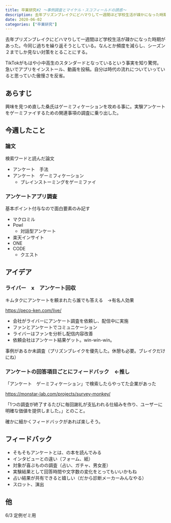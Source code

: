 ```yaml
---
title: 卒業研究#2 〜事例調査とマイケル・スコフィールドの誘惑〜
description: 去年プリズンブレイクにどハマりして一週間ほど学校生活が疎かになった時期があった。今同じ過ちを繰り返そうとしている。なんとか頻度を減らし、シーズン２までしか見ない対策をとることにする。 TikTokがもはや小中高生のスタンダードとなって...
date: 2020-06-02
categories: ["卒業研究"]
---
```


去年プリズンブレイクにどハマりして一週間ほど学校生活が疎かになった時期があった。今同じ過ちを繰り返そうとしている。なんとか頻度を減らし、シーズン２までしか見ない対策をとることにする。

TikTokがもはや小中高生のスタンダードとなっているという事実を知り驚愕。急いでアプリをインストール、動画を投稿。自分は時代の流れについていっていると思っていた傲慢さを反省。

## あらすじ

興味を見つめ直した桑氏はゲーミフィケーションを攻める事に。実験アンケートをゲーミファイするための関連事項の調査に乗り出した。

## 今週したこと

### 論文

検索ワードと読んだ論文

-   アンケート　手法
-   アンケート　ゲーミフィケーション
    -   ブレインストーミングをゲーミファイ

### アンケートアプリ調査

基本ポイント付与なので面白要素のみ記す

-   マクロミル
-   Powl
    -   対話型アンケート
-   楽天インサイト
-   ONE
-   CODE
    -   クエスト

## アイデア

### ライバー　x　アンケート回収

キムタクにアンケートを頼まれたら誰でも答える　→有名人効果

https://peco-ken.com/live/

-   会社がライバーにアンケート調査を依頼し、配信中に実施
-   ファンとアンケートでコミュニケーション
-   ライバーはファンを分析し配信内容改善
-   依頼会社はアンケート結果ゲット。win-win-win。

事例があるか未調査（プリズンブレイクを優先した。休憩も必要。ブレイクだけにね）

### アンケートの回答項目ごとにフィードバック　←推し

「アンケート　ゲーミフィケーション」で検索したらやってた企業があった

https://monstar-lab.com/projects/survey-monkey/

「1つの調査が終了するたびに毎回謝礼が支払われる仕組みを作り、ユーザーに明確な価値を提供しました。」とのこと。

確かに細かくフィードバックがあれば楽しそう。

## フィードバック

-   そもそもアンケートとは、の本を読んでみる
-   インタビューとの違い（フォーム、紙）
-   対象が喜ぶものの調査（占い、ガチャ、男女差）
-   実験結果として回答時間や文字数の変化をとってもいいかもね
-   占い結果が共有できると嬉しい（だから診断メーカーみんなやる）
-   スロット、演出

## 他

6/3 定例ゼミ用